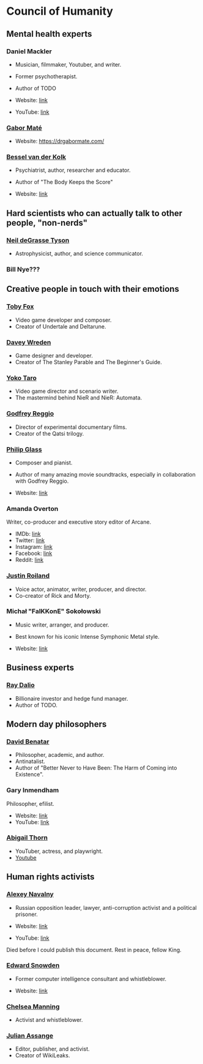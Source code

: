 # Council of Humanity

## Mental health experts

### Daniel Mackler

* Musician, filmmaker, Youtuber, and writer.
* Former psychotherapist.
* Author of TODO

* Website: [link](https://wildtruth.net/)
* YouTube: [link](http://www.youtube.com/@dmackler58)

### [Gabor Maté](https://en.wikipedia.org/wiki/Gabor_Mat%C3%A9)

* Website: https://drgabormate.com/

### [Bessel van der Kolk](https://en.wikipedia.org/wiki/Bessel_van_der_Kolk)

* Psychiatrist, author, researcher and educator.
* Author of "The Body Keeps the Score"

* Website: [link](https://www.besselvanderkolk.com/)

## Hard scientists who can actually talk to other people, "non-nerds"

### [Neil deGrasse Tyson](https://en.wikipedia.org/wiki/Neil_deGrasse_Tyson)

* Astrophysicist, author, and science communicator.

### Bill Nye???

## Creative people in touch with their emotions

### [Toby Fox](https://en.wikipedia.org/wiki/Toby_Fox)

* Video game developer and composer.
* Creator of Undertale and Deltarune.

### [Davey Wreden](https://en.wikipedia.org/wiki/Davey_Wreden)

* Game designer and developer.
* Creator of The Stanley Parable and The Beginner's Guide.

### [Yoko Taro](https://en.wikipedia.org/wiki/Yoko_Taro)

* Video game director and scenario writer.
* The mastermind behind NieR and NieR: Automata.

### [Godfrey Reggio](https://en.wikipedia.org/wiki/Godfrey_Reggio)

* Director of experimental documentary films.
* Creator of the Qatsi trilogy.

### [Philip Glass](https://en.wikipedia.org/wiki/Philip_Glass)

* Composer and pianist.
* Author of many amazing movie soundtracks, especially in collaboration with Godfrey Reggio.

* Website: [link](https://philipglass.com/)

### Amanda Overton

Writer, co-producer and executive story editor of Arcane.

* IMDb: [link](https://www.imdb.com/name/nm3354758/)
* Twitter: [link](https://twitter.com/leeloo104)
* Instagram: [link](https://www.instagram.com/leeloo10481)
* Facebook: [link](https://www.facebook.com/amandajoverton)
* Reddit: [link](https://www.reddit.com/user/leeloo104)

### [Justin Roiland](https://en.wikipedia.org/wiki/Justin_Roiland)

* Voice actor, animator, writer, producer, and director.
* Co-creator of Rick and Morty.

### Michał "FalKKonE" Sokołowski

* Music writer, arranger, and producer.
* Best known for his iconic Intense Symphonic Metal style.

* Website: [link](https://www.falkkone.com/)

## Business experts

### [Ray Dalio](https://en.wikipedia.org/wiki/Ray_Dalio)

* Billionaire investor and hedge fund manager.
* Author of TODO.

## Modern day philosophers

### [David Benatar](https://en.wikipedia.org/wiki/David_Benatar)

* Philosopher, academic, and author.
* Antinatalist.
* Author of "Better Never to Have Been: The Harm of Coming into Existence".

### Gary Inmendham

Philosopher, efilist.

* Website: [link](http://www.efilism.com/)
* YouTube: [link](https://www.youtube.com/@inmendham)

### [Abigail Thorn](https://en.wikipedia.org/wiki/Abigail_Thorn)

* YouTuber, actress, and playwright.
* [Youtube](https://www.youtube.com/@PhilosophyTube)

## Human rights activists

### [Alexey Navalny](https://en.wikipedia.org/wiki/Alexei_Navalny)

* Russian opposition leader, lawyer, anti-corruption activist and a political prisoner.

* Website: [link](https://navalny.com/)
* YouTube: [link](https://www.youtube.com/@NavalnyLiveChannel)

Died before I could publish this document. Rest in peace, fellow King.

### [Edward Snowden](https://en.wikipedia.org/wiki/Edward_Snowden)

* Former computer intelligence consultant and whistleblower.

* Website: [link](https://edwardsnowden.substack.com/)

### [Chelsea Manning](https://en.wikipedia.org/wiki/Chelsea_Manning)

* Activist and whistleblower.

### [Julian Assange](https://en.wikipedia.org/wiki/Julian_Assangehttps://en.wikipedia.org/wiki/Julian_Assange)

* Editor, publisher, and activist.
* Creator of WikiLeaks.
